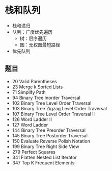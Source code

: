 # 栈和队列

* 栈和递归
* 队列：广度优先遍历
    * 树：层序遍历
    * 图：无权图最短路径
* 优先队列

## 题目

- 20 Valid Parentheses
- 23 Merge k Sorted Lists
- 71 Simplify Path
- 94 Binary Tree Inorder Traversal
- 102 Binary Tree Level Order Traversal
- 103 Binary Tree Zigzag Level Order Traversal
- 107 Binary Tree Level Order Traversal II
- 126 Word Ladder II
- 127 Word Ladder
- 144 Binary Tree Preorder Traversal
- 145 Binary Tree Postorder Traversal
- 150 Evaluate Reverse Polish Notation
- 199 Binary Tree Right Side View
- 279 Perfect Squares
- 341 Flatten Nested List Iterator
- 347 Top K Frequent Elements